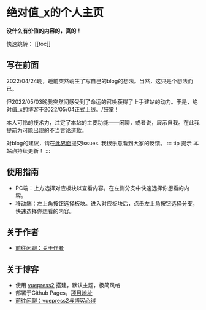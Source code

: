<!-- ---
home: true
heroImage: /image/logo.jpg
--- -->
# 绝对值_x的个人主页
**没什么有价值的内容的，真的！**

快速跳转：
[[toc]]
## 写在前面
2022/04/24晚，睡前突然萌生了写自己的blog的想法。当然，这只是个想法而已。

但2022/05/03晚我突然间<span class="heimu" title="你知道的太多了">感受到了命运的召唤</span>获得了上手建站的动力。于是，绝对值_x的博客于2022/05/04正式上线。/鼓掌！

本人可怜的技术力，注定了本站的主要功能——闲聊，或者说，展示自我。在此我提前为可能出现的不当言论道歉。

对blog的建议，请在[此界面](https://github.com/lxl66566/lxl66566.github.io/issues)提交Issues. 我很乐意看到大家的反馈。
::: tip 提示
本站点持续更新！
:::
## 使用指南
* PC端：上方选择对应板块以查看内容。在左侧分支中快速选择你想看的内容。
* 移动端：左上角按钮选择板块。进入对应板块后，点击左上角按钮选择分支，快速选择你想看的内容。
## 关于作者
* [前往闲聊：关于作者](./gossip.md#关于作者)
## 关于博客
* 使用 [vuepress2](https://v2.vuepress.vuejs.org/zh/) 搭建，默认主题，极简风格
* 部署于Github Pages，[项目地址](https://github.com/lxl66566/lxl66566.github.io)
* [前往闲聊：vuepress2与博客心得](./gossip.md#vuepress2与博客心得)